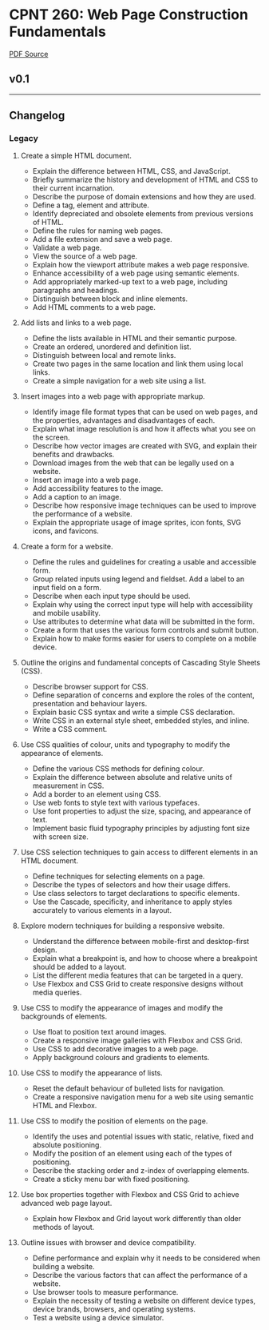 # CPNT 260: Web Page Construction Fundamentals 
[PDF Source](CPNT_260.pdf)

## v0.1

---
## Changelog
### Legacy
1. Create a simple HTML document.
    - Explain the difference between HTML, CSS, and JavaScript.
    - Briefly summarize the history and development of HTML and CSS to their current incarnation.
    - Describe the purpose of domain extensions and how they are used.
    - Define a tag, element and attribute.
    - Identify depreciated and obsolete elements from previous versions of HTML.
    - Define the rules for naming web pages.
    - Add a file extension and save a web page.
    - Validate a web page.
    - View the source of a web page.
    - Explain how the viewport attribute makes a web page responsive.
    - Enhance accessibility of a web page using semantic elements.
    - Add appropriately marked-up text to a web page, including paragraphs and headings.
    - Distinguish between block and inline elements.
    - Add HTML comments to a web page.

2. Add lists and links to a web page.
    - Define the lists available in HTML and their semantic purpose. 
    - Create an ordered, unordered and definition list.
    - Distinguish between local and remote links.
    - Create two pages in the same location and link them using local links. 
    - Create a simple navigation for a web site using a list.

3. Insert images into a web page with appropriate markup.
    - Identify image file format types that can be used on web pages, and the properties, advantages and disadvantages of each. 
    - Explain what image resolution is and how it affects what you see on the screen.
    - Describe how vector images are created with SVG, and explain their benefits and drawbacks.
    - Download images from the web that can be legally used on a website.
    - Insert an image into a web page.
    - Add accessibility features to the image.
    - Add a caption to an image.
    - Describe how responsive image techniques can be used to improve the performance of a website. 
    - Explain the appropriate usage of image sprites, icon fonts, SVG icons, and favicons.

4. Create a form for a website.
    - Define the rules and guidelines for creating a usable and accessible form. 
    - Group related inputs using legend and fieldset. Add a label to an input field on a form.
    - Describe when each input type should be used.
    - Explain why using the correct input type will help with accessibility and mobile usability.
    - Use attributes to determine what data will be submitted in the form.
    - Create a form that uses the various form controls and submit button.
    - Explain how to make forms easier for users to complete on a mobile device.

5. Outline the origins and fundamental concepts of Cascading Style Sheets (CSS).
    - Describe browser support for CSS. 
    - Define separation of concerns and explore the roles of the content, presentation and behaviour layers.
    - Explain basic CSS syntax and write a simple CSS declaration.
    - Write CSS in an external style sheet, embedded styles, and inline.
    - Write a CSS comment.

6. Use CSS qualities of colour, units and typography to modify the appearance of elements.
    - Define the various CSS methods for defining colour.
    - Explain the difference between absolute and relative units of measurement in CSS. 
    - Add a border to an element using CSS.
    - Use web fonts to style text with various typefaces.
    - Use font properties to adjust the size, spacing, and appearance of text.
    - Implement basic fluid typography principles by adjusting font size with screen size.

7. Use CSS selection techniques to gain access to different elements in an HTML document.
    - Define techniques for selecting elements on a page. 
    - Describe the types of selectors and how their usage differs.
    - Use class selectors to target declarations to specific elements.
    - Use the Cascade, specificity, and inheritance to apply styles accurately to various elements in a layout.

8. Explore modern techniques for building a responsive website.
    - Understand the difference between mobile-first and desktop-first design.
    - Explain what a breakpoint is, and how to choose where a breakpoint should be added to a layout.
    - List the different media features that can be targeted in a query.
    - Use Flexbox and CSS Grid to create responsive designs without media queries.

9. Use CSS to modify the appearance of images and modify the backgrounds of elements.
    - Use float to position text around images.
    - Create a responsive image galleries with Flexbox and CSS Grid.
    - Use CSS to add decorative images to a web page.
    - Apply background colours and gradients to elements.

10. Use CSS to modify the appearance of lists.
    - Reset the default behaviour of bulleted lists for navigation.
    - Create a responsive navigation menu for a web site using semantic HTML and Flexbox.

11. Use CSS to modify the position of elements on the page.
    - Identify the uses and potential issues with static, relative, fixed and absolute positioning. 
    - Modify the position of an element using each of the types of positioning.
    - Describe the stacking order and z-index of overlapping elements.
    - Create a sticky menu bar with fixed positioning.

12. Use box properties together with Flexbox and CSS Grid to achieve advanced web page layout.
    - Explain how Flexbox and Grid layout work differently than older methods of layout.

13. Outline issues with browser and device compatibility.
    - Define performance and explain why it needs to be considered when building a website.
    - Describe the various factors that can affect the performance of a website.
    - Use browser tools to measure performance.
    - Explain the necessity of testing a website on different device types, device brands, browsers, and operating systems.
    - Test a website using a device simulator.
